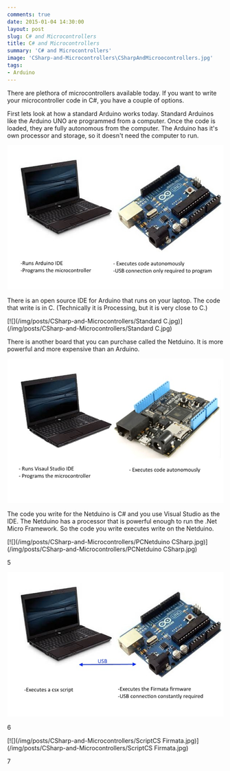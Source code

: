 ```yaml
---
comments: true
date: 2015-01-04 14:30:00
layout: post
slug: C# and Microcontrollers
title: C# and Microcontrollers
summary: 'C# and Microcontrollers'
image: 'CSharp-and-Microcontrollers\CSharpAndMicroocontrollers.jpg'
tags:
- Arduino
---
```


There are plethora of microcontrollers available today. If you want to write your microcontroller code in C#, you have a couple of options. 

First lets look at how a standard Arduino works today. Standard Arduinos like the Arduino UNO are programmed from a computer. Once the code is loaded, they are fully autonomous from the computer. The Arduino has it's own processor and storage, so it doesn't need the computer to run.

[![](/img/posts/CSharp-and-Microcontrollers/Standard.jpg)](/img/posts/CSharp-and-Microcontrollers/Standard.jpg)

There is an open source IDE for Arduino that runs on your laptop. The code that write is in C. (Technically it is Processing, but it is very close to C.) 

[![](/img/posts/CSharp-and-Microcontrollers/Standard C.jpg)](/img/posts/CSharp-and-Microcontrollers/Standard C.jpg)


There is another board that you can purchase called the Netduino. It is more powerful and more expensive than an Arduino. 

[![](/img/posts/CSharp-and-Microcontrollers/PCNetduino.jpg)](/img/posts/CSharp-and-Microcontrollers/PCNetduino.jpg)


The code you write for the Netduino is C# and you use Visual Studio as the IDE. The Netduino has a processor that is powerful enough to run the .Net Micro Framework. So the code you write executes write on the Netduino. 

[![](/img/posts/CSharp-and-Microcontrollers/PCNetduino CSharp.jpg)](/img/posts/CSharp-and-Microcontrollers/PCNetduino CSharp.jpg)


5

[![](/img/posts/CSharp-and-Microcontrollers/ScriptCS.jpg)](/img/posts/CSharp-and-Microcontrollers/ScriptCS.jpg)


6

[![](/img/posts/CSharp-and-Microcontrollers/ScriptCS Firmata.jpg)](/img/posts/CSharp-and-Microcontrollers/ScriptCS Firmata.jpg)


7